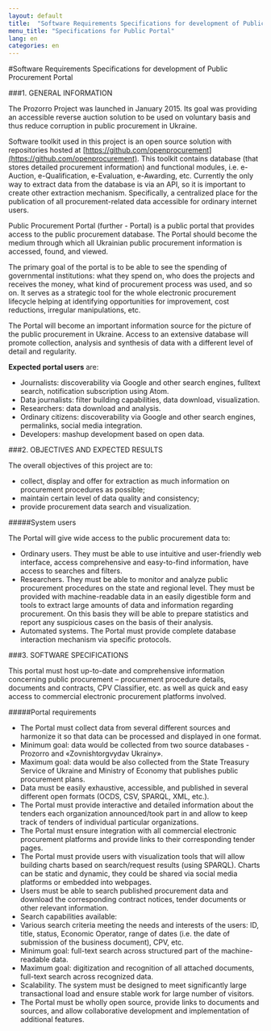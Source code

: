 ```yaml
---
layout: default
title:  "Software Requirements Specifications for development of Public Procurement Portal"
menu_title: "Specifications for Public Portal"
lang: en
categories: en
---
```


#Software Requirements Specifications for development of Public Procurement Portal

###1. GENERAL INFORMATION

The Prozorro Project was launched in January 2015. Its goal was providing an accessible reverse auction solution to be used on voluntary basis and thus reduce corruption in public procurement in Ukraine. 

Software toolkit used in this project is an open source solution with repositories hosted at [https://github.com/openprocurement](https://github.com/openprocurement). This toolkit contains database (that stores detailed procurement information) and functional modules, i.e. e-Auction, e-Qualification, e-Evaluation, e-Awarding, etc. Currently the only way to extract data from the database is via an API, so it is important to create other extraction mechanism. Specifically, a centralized place for the publication of all procurement-related data accessible for ordinary internet users.

Public Procurement Portal (further - Portal) is a public portal that provides access to the public procurement database. The Portal should become the medium through which all Ukrainian public procurement information is accessed, found, and viewed. 

The primary goal of the portal is to be able to see the spending of governmental institutions: what they spend on, who does the projects and receives the money, what kind of procurement process was used, and so on. It serves as a strategic tool for the whole electronic procurement lifecycle helping at identifying opportunities for improvement, cost reductions, irregular manipulations, etc.

The Portal will become an important information source for the picture of the public procurement in Ukraine. Access to an extensive database will promote collection, analysis and synthesis of data with a different level of detail and regularity. 


**Expected portal users** are:
* Journalists: discoverability via Google and other search engines, fulltext search, notification subscription using Atom.
* Data journalists: filter building capabilities, data download, visualization.
* Researchers: data download and analysis.
* Ordinary citizens: discoverability via Google and other search engines, permalinks, social media integration.
* Developers:  mashup development based on open data.

###2. OBJECTIVES AND EXPECTED RESULTS

The overall objectives of this project are to:
* collect, display and offer for extraction as much information on procurement procedures as possible;
* maintain certain level of data quality and consistency;
* provide procurement data search and visualization.

#####System users

The Portal will give wide access to the public procurement data to:
* Ordinary users. They must be able to use intuitive and user-friendly web interface, access comprehensive and easy-to-find information, have access to searches and filters.  
* Researchers. They must be able to monitor and analyze public procurement procedures on the state and regional level. They must be provided with machine-readable data in an easily digestible form and tools to extract large amounts of data and information regarding procurement. On this basis they will be able to prepare statistics and report any suspicious cases on the basis of their analysis.
* Automated systems. The Portal must provide complete database interaction mechanism via specific protocols.

###3. SOFTWARE SPECIFICATIONS

This portal must host up-to-date and comprehensive information concerning public procurement – procurement procedure details, documents and contracts, CPV Classifier, etc. as well as quick and easy access to commercial electronic procurement platforms involved. 

#####Portal requirements

* The Portal must collect data from several different sources and harmonize it so that data can be processed and displayed in one format. 
 * Minimum goal: data would be collected from two source databases - Prozorro and «Zovnishtorgvydav Ukrainy». 
 * Maximum goal: data would be also collected from the State Treasury Service of Ukraine and Ministry of Economy that publishes public procurement plans.
* Data must be easily exhaustive, accessible, and published in several different open formats (OCDS, CSV, SPARQL, XML, etc.).
* The Portal must provide interactive and detailed information about the tenders each organization announced/took part in and allow to keep track of tenders of individual particular organizations. 
* The Portal must ensure integration with all commercial electronic procurement platforms and provide links to their corresponding tender pages.
* The Portal must provide users with visualization tools that will allow building charts based on search/request results (using SPARQL). Charts can be static and dynamic, they could be shared via social media platforms or embedded into webpages. 
* Users must be able to search published procurement data and download the corresponding contract notices, tender documents or other relevant information.
* Search capabilities available:
 * Various search criteria meeting the needs and interests of the users: ID, title, status, Economic Operator, range of dates (i.e. the date of submission of the business document), CPV, etc. 
 * Minimum goal: full-text search across structured part of the machine-readable data. 
 * Maximum goal: digitization and recognition of all attached documents, full-text search across recognized data.
* Scalability. The system must be designed to meet significantly large transactional load and ensure stable work for large number of visitors. 
* The Portal must be wholly open source, provide links to documents and sources, and allow collaborative development and implementation of additional features.

